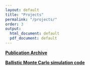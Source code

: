 ```yaml
---
layout: default
title: "Projects"
permalink: "/projects/"
order: 3
output:
  html_document: default
  pdf_document: default
---
```


**[Publication Archive](https://github.com/aaronsharpe/publication_archives)**  

**[Ballistic Monte Carlo simulation code](https://github.com/dgglab/ballistic_montecarlo)**